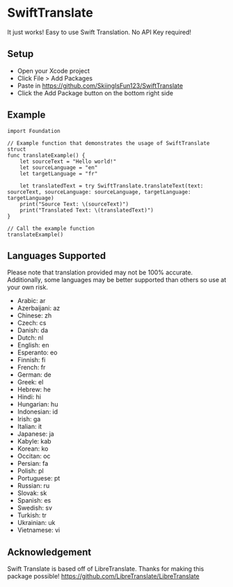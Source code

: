 # SwiftTranslate

It just works! Easy to use Swift Translation. No API Key required!

## Setup
 - Open your Xcode project
 - Click File > Add Packages
 - Paste in https://github.com/SkiingIsFun123/SwiftTranslate
 - Click the Add Package button on the bottom right side

## Example
```
import Foundation

// Example function that demonstrates the usage of SwiftTranslate struct
func translateExample() {
    let sourceText = "Hello world!"
    let sourceLanguage = "en"
    let targetLanguage = "fr"

    let translatedText = try SwiftTranslate.translateText(text: sourceText, sourceLanguage: sourceLanguage, targetLanguage: targetLanguage)
    print("Source Text: \(sourceText)")
    print("Translated Text: \(translatedText)")
}

// Call the example function
translateExample()
```

## Languages Supported
Please note that translation provided may not be 100% accurate. Additionally, some languages may be better supported than others so use at your own risk.
- Arabic: ar
- Azerbaijani: az
- Chinese: zh
- Czech: cs
- Danish: da
- Dutch: nl
- English: en
- Esperanto: eo
- Finnish: fi
- French: fr
- German: de
- Greek: el
- Hebrew: he
- Hindi: hi
- Hungarian: hu
- Indonesian: id
- Irish: ga
- Italian: it
- Japanese: ja
- Kabyle: kab
- Korean: ko
- Occitan: oc
- Persian: fa
- Polish: pl
- Portuguese: pt
- Russian: ru
- Slovak: sk
- Spanish: es
- Swedish: sv
- Turkish: tr
- Ukrainian: uk
- Vietnamese: vi

## Acknowledgement
Swift Translate is based off of LibreTranslate. Thanks for making this package possible!
https://github.com/LibreTranslate/LibreTranslate
